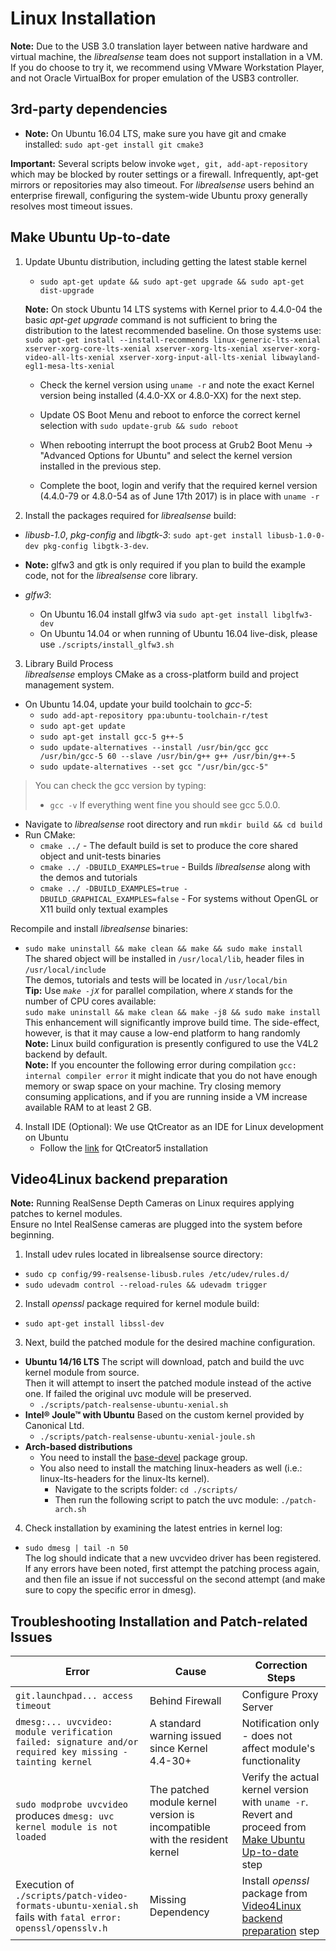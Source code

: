 # Linux Installation

**Note:** Due to the USB 3.0 translation layer between native hardware and virtual machine, the *librealsense* team does not support installation in a VM. If you do choose to try it, we recommend using VMware Workstation Player, and not Oracle VirtualBox for proper emulation of the USB3 controller. 

## 3rd-party dependencies

* **Note:** On Ubuntu 16.04 LTS, make sure you have git and cmake installed: `sudo apt-get install git cmake3`

**Important:** Several scripts below invoke `wget, git, add-apt-repository` which may be blocked by router settings or a firewall. Infrequently, apt-get mirrors or repositories may also timeout. For *librealsense* users behind an enterprise firewall, configuring the system-wide Ubuntu proxy generally resolves most timeout issues.

## Make Ubuntu Up-to-date
1. Update Ubuntu distribution, including getting the latest stable kernel
    * `sudo apt-get update && sudo apt-get upgrade && sudo apt-get dist-upgrade`<br />

    **Note:** On stock Ubuntu 14 LTS systems with Kernel prior to 4.4.0-04 the basic *apt-get upgrade* command is not sufficient to bring the distribution to the latest recommended baseline. On those systems use: `sudo apt-get install --install-recommends linux-generic-lts-xenial xserver-xorg-core-lts-xenial xserver-xorg-lts-xenial xserver-xorg-video-all-lts-xenial xserver-xorg-input-all-lts-xenial libwayland-egl1-mesa-lts-xenial `<br />

    * Check the kernel version using `uname -r` and note the exact Kernel version being installed (4.4.0-XX or 4.8.0-XX) for the next step.<br />

    * Update OS Boot Menu and reboot to enforce the correct kernel selection with `sudo update-grub && sudo reboot`<br />

    * When rebooting interrupt the boot process at Grub2 Boot Menu -> "Advanced Options for Ubuntu" and select the kernel version installed in the previous step.
    * Complete the boot, login and verify that the required kernel version (4.4.0-79 or 4.8.0-54 as of June 17th 2017) is in place with `uname -r`

2. Install the packages required for *librealsense* build:
  * *libusb-1.0*, *pkg-config* and *libgtk-3*: `sudo apt-get install libusb-1.0-0-dev pkg-config libgtk-3-dev`.
  * **Note:** glfw3 and gtk is only required if you plan to build the example code, not for the *librealsense* core library.

  * *glfw3*:
    * On Ubuntu 16.04 install glfw3 via `sudo apt-get install libglfw3-dev`
    * On Ubuntu 14.04 or when running of Ubuntu 16.04 live-disk, please use `./scripts/install_glfw3.sh`

3. Library Build Process<br />
  *librealsense* employs CMake as a cross-platform build and project management system.
  * On Ubuntu 14.04, update your build toolchain to *gcc-5*:
    * `sudo add-apt-repository ppa:ubuntu-toolchain-r/test`
    * `sudo apt-get update`
    * `sudo apt-get install gcc-5 g++-5`
    * `sudo update-alternatives --install /usr/bin/gcc gcc /usr/bin/gcc-5 60 --slave /usr/bin/g++ g++ /usr/bin/g++-5`
    * `sudo update-alternatives --set gcc "/usr/bin/gcc-5"`

> You can check the gcc version by typing:
> * `gcc -v`
> If everything went fine you should see gcc 5.0.0.


  * Navigate to *librealsense* root directory and run `mkdir build && cd build`<br />
  * Run CMake:
    * `cmake ../` - The default build is set to produce the core shared object and unit-tests binaries<br />
    * `cmake ../ -DBUILD_EXAMPLES=true` - Builds *librealsense* along with the demos and tutorials<br />
    * `cmake ../ -DBUILD_EXAMPLES=true -DBUILD_GRAPHICAL_EXAMPLES=false` - For systems without OpenGL or X11 build only textual examples<br />

  Recompile and install *librealsense* binaries:<br />
  * `sudo make uninstall && make clean && make && sudo make install`<br />
  The shared object will be installed in `/usr/local/lib`, header files in `/usr/local/include`<br />
  The demos, tutorials and tests will be located in `/usr/local/bin`<br />
  **Tip:** Use *`make -jX`* for parallel compilation, where *`X`* stands for the number of CPU cores available:<br />  `sudo make uninstall && make clean && make -j8 && sudo make install`<br />
  This enhancement will significantly improve build time. The side-effect, however, is that it may cause a low-end platform to hang randomly<br />
  **Note:** Linux build configuration is presently configured to use the V4L2 backend by default.<br />
  **Note:** If you encounter the following error during compilation `gcc: internal compiler error` it might indicate that you do not have enough memory or swap space on your machine. Try closing memory consuming applications, and if you are running inside a VM increase available RAM to at least 2 GB.

4. Install IDE (Optional):
    We use QtCreator as an IDE for Linux development on Ubuntu    
    * Follow the  [link](https://wiki.qt.io/Install_Qt_5_on_Ubuntu) for QtCreator5 installation

## Video4Linux backend preparation
**Note:** Running RealSense Depth Cameras on Linux requires applying patches to kernel modules.<br />
Ensure no Intel RealSense cameras are plugged into the system before beginning.<br />
1. Install udev rules located in librealsense source directory:<br />
  * `sudo cp config/99-realsense-libusb.rules /etc/udev/rules.d/`
  * `sudo udevadm control --reload-rules && udevadm trigger`

2. Install *openssl* package required for kernel module build:<br />
  * `sudo apt-get install libssl-dev`<br />

3. Next, build the patched module for the desired machine configuration.<br />
  * **Ubuntu 14/16 LTS**
    The script will download, patch and build the uvc kernel module from source.<br />
    Then it will attempt to insert the patched module instead of the active one. If failed
    the original uvc module will be preserved.
    * `./scripts/patch-realsense-ubuntu-xenial.sh`<br />
  * **Intel® Joule™ with Ubuntu**
    Based on the custom kernel provided by Canonical Ltd.
      * `./scripts/patch-realsense-ubuntu-xenial-joule.sh`<br />
  * **Arch-based distributions**
    * You need to install the [base-devel](https://www.archlinux.org/groups/x86_64/base-devel/) package group.
    * You also need to install the matching linux-headers as well (i.e.: linux-lts-headers for the linux-lts kernel).<br />
      * Navigate to the scripts folder: `cd ./scripts/`<br />
      * Then run the following script to patch the uvc module: `./patch-arch.sh`<br />

4. Check installation by examining the latest entries in kernel log:
  * `sudo dmesg | tail -n 50`<br />
  The log should indicate that a new uvcvideo driver has been registered. If any errors have been noted, first attempt the patching process again, and then file an issue if not successful on the second attempt (and make sure to copy the specific error in dmesg).

## Troubleshooting Installation and Patch-related Issues

Error    |      Cause   | Correction Steps |
-------- | ------------ | ---------------- |
`git.launchpad... access timeout` | Behind Firewall | Configure Proxy Server |
`dmesg:... uvcvideo: module verification failed: signature and/or required key missing - tainting kernel` | A standard warning issued since Kernel 4.4-30+ | Notification only - does not affect module's functionality |
`sudo modprobe uvcvideo` produces `dmesg: uvc kernel module is not loaded` | The patched module kernel version is incompatible with the resident kernel | Verify the actual kernel version with `uname -r`.<br />Revert and proceed from [Make Ubuntu Up-to-date](#make-ubuntu-up-to-date) step |
Execution of `./scripts/patch-video-formats-ubuntu-xenial.sh`  fails with `fatal error: openssl/opensslv.h` | Missing Dependency | Install *openssl* package from [Video4Linux backend preparation](#video4linux-backend-preparation) step |
